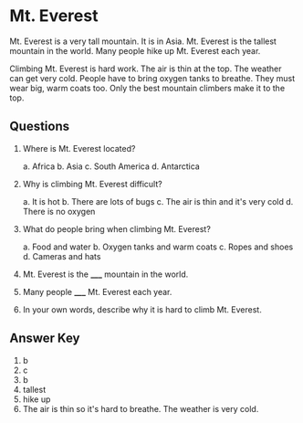 # Mt. Everest

Mt. Everest is a very tall mountain. It is in Asia. Mt. Everest is the tallest mountain in the world. Many people hike up Mt. Everest each year.

Climbing Mt. Everest is hard work. The air is thin at the top. The weather can get very cold. People have to bring oxygen tanks to breathe. They must wear big, warm coats too. Only the best mountain climbers make it to the top.

## Questions

1. Where is Mt. Everest located?

   a. Africa
   b. Asia
   c. South America
   d. Antarctica

2. Why is climbing Mt. Everest difficult?

   a. It is hot
   b. There are lots of bugs
   c. The air is thin and it's very cold
   d. There is no oxygen

3. What do people bring when climbing Mt. Everest?

   a. Food and water
   b. Oxygen tanks and warm coats
   c. Ropes and shoes
   d. Cameras and hats

4. Mt. Everest is the **\_\_\_** mountain in the world.

5. Many people **\_\_\_** Mt. Everest each year.

6. In your own words, describe why it is hard to climb Mt. Everest.

## Answer Key

1. b
2. c
3. b
4. tallest
5. hike up
6. The air is thin so it's hard to breathe. The weather is very cold.
